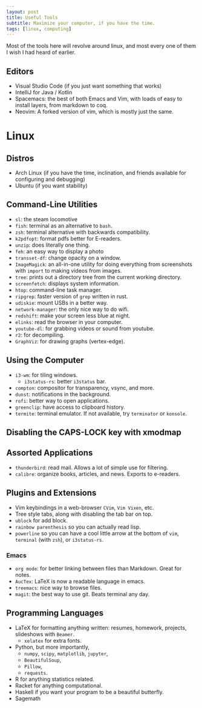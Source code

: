 ```yaml
---
layout: post
title: Useful Tools
subtitle: Maximize your computer, if you have the time.
tags: [linux, computing]
---
```


Most of the tools here will revolve around linux, and most every one of them I
wish I had heard of earlier.

## Editors

- Visual Studio Code (if you just want something that works)
- IntelliJ for Java / Kotlin
- Spacemacs: the best of both Emacs and Vim, with loads of easy to install
  layers, from markdown to coq.
- Neovim: A forked version of vim, which is mostly just the same.

# Linux

## Distros

- Arch Linux (if you have the time, inclination, and friends available for configuring and debugging)
- Ubuntu (if you want stability)

## Command-Line Utilities

- `sl`: the steam locomotive
- `fish`: terminal as an alternative to `bash`.
- `zsh`: terminal alternative with backwards compatibility.
- `k2pdfopt`: format pdfs better for E-readers.
- `unzip`: does literally one thing.
- `feh`: an easy way to display a photo
- `transset-df`: change opacity on a window.
- `ImageMagick`: an all-in-one utility for doing everything from screenshots
  with `import` to making videos from images.
- `tree`: prints out a directory tree from the current working directory.
- `screenfetch`: displays system information.
- `htop`: command-line task manager.
- `ripgrep`: faster version of `grep` written in rust.
- `udiskie`: mount USBs in a better way.
- `network-manager`: the only nice way to do wifi.
- `redshift`: make your screen less blue at night.
- `elinks`: read the browser in your computer.
- `youtube-dl`: for grabbing videos or sound from youtube.
- `r2`: for decompiling.
- `GraphViz`: for drawing graphs (vertex-edge).

## Using the Computer

- `i3-wm`: for tiling windows.
  - `i3status-rs`: better `i3status` bar.
- `compton`: compositor for transparency, vsync, and more.
- `dunst`: notifications in the background.
- `rofi`: better way to open applications.
- `greenclip`: have access to clipboard history.
- `termite`: terminal emulator. If not available, try `terminator` or `konsole`.

## Disabling the CAPS-LOCK key with xmodmap

## Assorted Applications

- `thunderbird`: read mail. Allows a lot of simple use for filtering.
- `calibre`: organize books, articles, and news. Exports to e-readers.

## Plugins and Extensions

- Vim keybindings in a web-browser `CVim`, `Vim Vixen`, etc.
- Tree style tabs, along with disabling the tab bar on top.
- `ublock` for add block.
- `rainbow parenthesis` so you can actually read lisp.
- `powerline` so you can have a cool little arrow at the bottom of `vim`, `terminal` (with `zsh`), or `i3status-rs`.

### Emacs
- `org mode`: for better linking between files than Markdown. Great for notes.
- `AucTex`: LaTeX is now a readable language in emacs.
- `treemacs`: nice way to browse files.
- `magit`: the best way to use git. Beats terminal any day.

## Programming Languages

- LaTeX for formatting anything written: resumes, homework, projects, slideshows with `Beamer`.
  - `xelatex` for extra fonts.
- Python, but more importantly,
  - `numpy`, `scipy`, `matplotlib`, `jupyter`,
  - `BeautifulSoup`,
  - `Pillow`,
  - `requests`.
- R for anything statistics related.
- Racket for anything computational.
- Haskell if you want your program to be a beautiful butterfly.
- Sagemath
